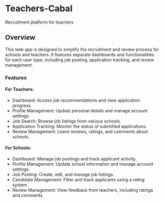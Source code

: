 # Teachers-Cabal
Recruitment platform for teachers 
## Overview
This web app is designed to simplify the recruitment and review process for schools and teachers. It features separate dashboards and functionalities for each user type, including job posting, application tracking, and review management.
### Features
#### For Teachers:
- Dashboard: Access job recommendations and view application progress.
- Profile Management: Update personal details and manage account settings.
- Job Search: Browse job listings from various schools.
- Application Tracking: Monitor the status of submitted applications.
- Review Management: Leave reviews, ratings, and comments about schools.
#### For Schools:
- Dashboard: Manage job postings and track applicant activity.
- Profile Management: Update school information and manage account settings.
- Job Posting: Create, edit, and manage job listings.
- Candidate Management: Filter and track applicants using a rating system.
- Review Management: View feedback from teachers, including ratings and comments.
